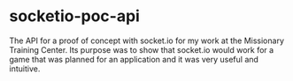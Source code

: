 # socketio-poc-api
The API for a proof of concept with socket.io for my work at the Missionary Training Center. Its purpose was to show that socket.io would work for a game that was planned for an application and it was very useful and intuitive.
